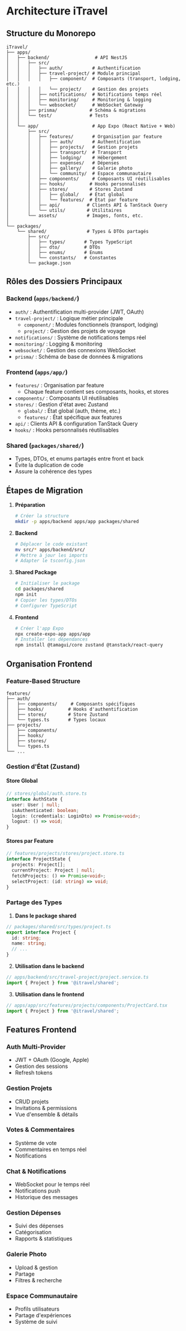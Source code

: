 # Architecture iTravel

## Structure du Monorepo

```
iTravel/
├── apps/
│   ├── backend/                 # API NestJS
│   │   ├── src/
│   │   │   ├── auth/           # Authentification
│   │   │   ├── travel-project/ # Module principal
│   │   │   │   ├── component/  # Composants (transport, lodging, etc.)
│   │   │   │   └── project/    # Gestion des projets
│   │   │   ├── notifications/  # Notifications temps réel
│   │   │   ├── monitoring/     # Monitoring & logging
│   │   │   └── websocket/      # WebSocket Gateway
│   │   ├── prisma/            # Schéma & migrations
│   │   └── test/              # Tests
│   │
│   └── app/                    # App Expo (React Native + Web)
│       ├── src/
│       │   ├── features/       # Organisation par feature
│       │   │   ├── auth/       # Authentification
│       │   │   ├── projects/   # Gestion projets
│       │   │   ├── transport/  # Transport
│       │   │   ├── lodging/    # Hébergement
│       │   │   ├── expenses/   # Dépenses
│       │   │   ├── gallery/    # Galerie photo
│       │   │   └── community/  # Espace communautaire
│       │   ├── components/     # Composants UI réutilisables
│       │   ├── hooks/         # Hooks personnalisés
│       │   ├── stores/        # Stores Zustand
│       │   │   ├── global/    # État global
│       │   │   └── features/  # État par feature
│       │   ├── api/          # Clients API & TanStack Query
│       │   └── utils/        # Utilitaires
│       └── assets/           # Images, fonts, etc.
│
└── packages/
    └── shared/               # Types & DTOs partagés
        ├── src/
        │   ├── types/       # Types TypeScript
        │   ├── dto/         # DTOs
        │   ├── enums/       # Enums
        │   └── constants/   # Constantes
        └── package.json

```

## Rôles des Dossiers Principaux

### Backend (`apps/backend/`)
- `auth/` : Authentification multi-provider (JWT, OAuth)
- `travel-project/` : Logique métier principale
  - `component/` : Modules fonctionnels (transport, lodging)
  - `project/` : Gestion des projets de voyage
- `notifications/` : Système de notifications temps réel
- `monitoring/` : Logging & monitoring
- `websocket/` : Gestion des connexions WebSocket
- `prisma/` : Schéma de base de données & migrations

### Frontend (`apps/app/`)
- `features/` : Organisation par feature
  - Chaque feature contient ses composants, hooks, et stores
- `components/` : Composants UI réutilisables
- `stores/` : Gestion d'état avec Zustand
  - `global/` : État global (auth, thème, etc.)
  - `features/` : État spécifique aux features
- `api/` : Clients API & configuration TanStack Query
- `hooks/` : Hooks personnalisés réutilisables

### Shared (`packages/shared/`)
- Types, DTOs, et enums partagés entre front et back
- Évite la duplication de code
- Assure la cohérence des types

## Étapes de Migration

1. **Préparation**
   ```bash
   # Créer la structure
   mkdir -p apps/backend apps/app packages/shared
   ```

2. **Backend**
   ```bash
   # Déplacer le code existant
   mv src/* apps/backend/src/
   # Mettre à jour les imports
   # Adapter le tsconfig.json
   ```

3. **Shared Package**
   ```bash
   # Initialiser le package
   cd packages/shared
   npm init
   # Copier les types/DTOs
   # Configurer TypeScript
   ```

4. **Frontend**
   ```bash
   # Créer l'app Expo
   npx create-expo-app apps/app
   # Installer les dépendances
   npm install @tamagui/core zustand @tanstack/react-query
   ```

## Organisation Frontend

### Feature-Based Structure
```
features/
├── auth/
│   ├── components/     # Composants spécifiques
│   ├── hooks/         # Hooks d'authentification
│   ├── stores/        # Store Zustand
│   └── types.ts       # Types locaux
├── projects/
│   ├── components/
│   ├── hooks/
│   ├── stores/
│   └── types.ts
└── ...
```

### Gestion d'État (Zustand)

#### Store Global
```typescript
// stores/global/auth.store.ts
interface AuthState {
  user: User | null;
  isAuthenticated: boolean;
  login: (credentials: LoginDto) => Promise<void>;
  logout: () => void;
}
```

#### Stores par Feature
```typescript
// features/projects/stores/project.store.ts
interface ProjectState {
  projects: Project[];
  currentProject: Project | null;
  fetchProjects: () => Promise<void>;
  selectProject: (id: string) => void;
}
```

### Partage des Types

1. **Dans le package shared**
```typescript
// packages/shared/src/types/project.ts
export interface Project {
  id: string;
  name: string;
  // ...
}
```

2. **Utilisation dans le backend**
```typescript
// apps/backend/src/travel-project/project.service.ts
import { Project } from '@itravel/shared';
```

3. **Utilisation dans le frontend**
```typescript
// apps/app/src/features/projects/components/ProjectCard.tsx
import { Project } from '@itravel/shared';
```

## Features Frontend

### Auth Multi-Provider
- JWT + OAuth (Google, Apple)
- Gestion des sessions
- Refresh tokens

### Gestion Projets
- CRUD projets
- Invitations & permissions
- Vue d'ensemble & détails

### Votes & Commentaires
- Système de vote
- Commentaires en temps réel
- Notifications

### Chat & Notifications
- WebSocket pour le temps réel
- Notifications push
- Historique des messages

### Gestion Dépenses
- Suivi des dépenses
- Catégorisation
- Rapports & statistiques

### Galerie Photo
- Upload & gestion
- Partage
- Filtres & recherche

### Espace Communautaire
- Profils utilisateurs
- Partage d'expériences
- Système de suivi 